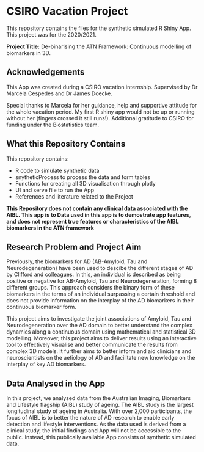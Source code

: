 # CSIRO Vacation Project

This repository contains the files for the synthetic simulated R Shiny App. This project was for the 2020/2021. 

**Project Title:** De-binarising the ATN Framework: Continuous modelling of biomarkers in 3D. 

## Acknowledgements 

This App was created during a CSIRO vacation internship. Supervised by Dr Marcela Cespedes and Dr James Doecke. 

Special thanks to Marcela for her guidance, help and supportive attitude for the whole vacation period. My first R shiny app would not be up or running without her (fingers crossed it still runs!). Additional gratitude to CSIRO for funding under the Biostatistics team. 

## What this Repository Contains

This repository contains: 
- R code to simulate synthetic data 
- snytheticProcess to process the data and form tables 
- Functions for creating all 3D visualisation through plotly 
- UI and serve file to run the App
- References and literature related to the Project

**This Repository does not contain any clinical data associated with the AIBL. This app is to Data used in this app is to demostrate app features, and does not represent true features or characteristics of the AIBL biomarkers in the ATN framework**

## Research Problem and Project Aim

Previously, the biomarkers for AD (AB-Amyloid, Tau and Neurodegeneration) have been used to descibe the different stages of AD by Clifford and colleagues. In this, an individual is described as being positive or negative for AB-Amyloid, Tau and Neurodegeneration, forming 8 different groups. This approach considers the binary form of these biomarkers in the terms of an individual surpassing a certain threshold and does not provide information on the interplay of the AD biomarkers in their continuous biomarker form.

This project aims to investigate the joint associations of Amyloid, Tau and Neurodegeneration over the AD domain to better understand the complex dynamics along a continuous domain using mathematical and statistical 3D modelling. Moreover, this project aims to deliver results using an interactive tool to effectively visualise and better communicate the results from complex 3D models. It further aims to better inform and aid clinicians and neuroscientists on the aetiology of AD and facilitate new knowledge on the interplay of key AD biomarkers.

## Data Analysed in the App 
In this project, we analysed data from the Australian Imaging, Biomarkers and Lifestyle flagship (AIBL) study of ageing. The AIBL study is the largest longitudinal study of ageing in Australia. With over 2,000 participants, the focus of AIBL is to better the nature of AD research to enable early detection and lifestyle interventions. As the data used is derived from a clinical study, the initial findings and App will not be accessible to the public. Instead, this publically available App consists of synthetic simulated data. 

